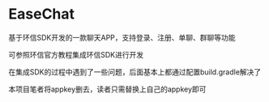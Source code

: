 # EaseChat

基于环信SDK开发的一款聊天APP，支持登录、注册、单聊、群聊等功能

可参照环信官方教程集成环信SDK进行开发

在集成SDK的过程中遇到了一些问题，后面基本上都通过配置build.gradle解决了

本项目笔者将appkey删去，读者只需替换上自己的appkey即可
